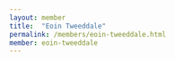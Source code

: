 ```yaml
---
layout: member
title:  "Eoin Tweeddale"
permalink: /members/eoin-tweeddale.html
member: eoin-tweeddale
---
```

